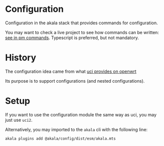 # Configuration

Configuration in the akala stack that provides commands for configuration.

You may want to check a live project to see how commands can be written: [see in pm commands](https://github.com/npenin/akala/tree/master/packages/pm/src/commands).
Typescript is preferred, but not mandatory.

# History

The configuration idea came from what [uci provides on openwrt](https://openwrt.org/docs/guide-user/base-system/uci)

Its purpose is to support configurations (and nested configurations).

# Setup

If you want to use the configuration module the same way as uci, you may just use `uci2`. 

Alternatively, you may imported to the `akala` cli with the following line:

`akala plugins add @akala/config/dist/esm/akala.mts`
